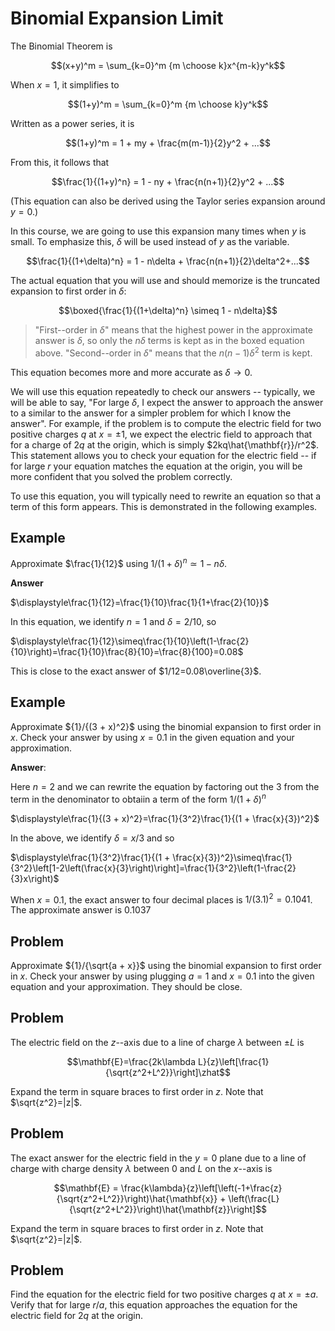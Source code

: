# Binomial Expansion Limit

The Binomial Theorem is

$$(x+y)^m = \sum_{k=0}^m {m \choose k}x^{m-k}y^k$$

When $x=1$, it simplifies to

$$(1+y)^m = \sum_{k=0}^m {m \choose k}y^k$$

Written as a power series, it is

$$(1+y)^m = 1 + my + \frac{m(m-1)}{2}y^2 + ...$$

From this, it follows that

$$\frac{1}{(1+y)^n} = 1 - ny + \frac{n(n+1)}{2}y^2 + ...$$

(This equation can also be derived using the Taylor series expansion around $y=0$.)

In this course, we are going to use this expansion many times when $y$ is small. To emphasize this, $\delta$ will be used instead of $y$ as the variable. 

$$\frac{1}{(1+\delta)^n} = 1 - n\delta + \frac{n(n+1)}{2}\delta^2+...$$


The actual equation that you will use and should memorize is the truncated expansion to first order in $\delta$:

$$\boxed{\frac{1}{(1+\delta)^n} \simeq 1 - n\delta}$$

> "First--order in $\delta$" means that the highest power in the approximate answer is $\delta$, so only the $n\delta$ terms is kept as in the boxed equation above. "Second--order in $\delta$" means that the $n(n-1)\delta^2$ term is kept.

This equation becomes more and more accurate as $\delta \rightarrow 0$.

We will use this equation repeatedly to check our answers -- typically, we will be able to say, "For large $\delta$, I expect the answer to approach the answer to a similar to the answer for a simpler problem for which I know the answer". For example, if the problem is to compute the electric field for two positive charges $q$ at $x=\pm 1$, we expect the electric field to approach that for a charge of $2q$ at the origin, which is simply $2kq\hat{\mathbf{r}}/r^2$. This statement allows you to check your equation for the electric field -- if for large $r$ your equation matches the equation at the origin, you will be more confident that you solved the problem correctly.

To use this equation, you will typically need to rewrite an equation so that a term of this form appears. This is demonstrated in the following examples.

## Example

Approximate $\frac{1}{12}$ using ${1}/{(1+\delta)^n} \simeq 1 - n\delta$.

**Answer**

$\displaystyle\frac{1}{12}=\frac{1}{10}\frac{1}{1+\frac{2}{10}}$

In this equation, we identify $n=1$ and $\delta = 2/10$, so

$\displaystyle\frac{1}{12}\simeq\frac{1}{10}\left(1-\frac{2}{10}\right)=\frac{1}{10}\frac{8}{10}=\frac{8}{100}=0.08$

This is close to the exact answer of $1/12=0.08\overline{3}$.

## Example

Approximate $\{1}/{(3 + x)^2}$ using the binomial expansion to first order in $x$. Check your answer by using $x=0.1$ in the given equation and your approximation.

**Answer**:

Here $n=2$ and we can rewrite the equation by factoring out the $3$ from the term in the denominator to obtaiin a term of the form ${1}/{(1+\delta)^n}$

$\displaystyle\frac{1}{(3 + x)^2}=\frac{1}{3^2}\frac{1}{(1 + \frac{x}{3})^2}$

In the above, we identify $\delta=x/3$ and so

$\displaystyle\frac{1}{3^2}\frac{1}{(1 + \frac{x}{3})^2}\simeq\frac{1}{3^2}\left[1-2\left(\frac{x}{3}\right)\right]=\frac{1}{3^2}\left(1-\frac{2}{3}x\right)$

When $x=0.1$, the exact answer to four decimal places is $1/(3.1)^2=0.1041$. The approximate answer is $0.1037$

## Problem

Approximate ${1}/{\sqrt{a + x}}$ using the binomial expansion to first order in $x$. Check your answer by using plugging $a=1$ and $x=0.1$ into the given equation and your approximation. They should be close.

## Problem

The electric field on the $z$--axis due to a line of charge $\lambda$ between $\pm L$ is

$$\mathbf{E}=\frac{2k\lambda L}{z}\left[\frac{1}{\sqrt{z^2+L^2}}\right]\zhat$$

Expand the term in square braces to first order in $z$. Note that $\sqrt{z^2}=|z|$.

## Problem

The exact answer for the electric field in the $y=0$ plane due to a line of charge with charge density $\lambda$ between $0$ and $L$ on the $x$--axis is

$$\mathbf{E} = \frac{k\lambda}{z}\left[\left(-1+\frac{z}{\sqrt{z^2+L^2}}\right)\hat{\mathbf{x}} + \left(\frac{L}{\sqrt{z^2+L^2}}\right)\hat{\mathbf{z}}\right]$$

Expand the term in square braces to first order in $z$. Note that $\sqrt{z^2}=|z|$.

## Problem

Find the equation for the electric field for two positive charges $q$ at $x=\pm a$. Verify that for large $r/a$, this equation approaches the equation for the electric field for $2q$ at the origin.
